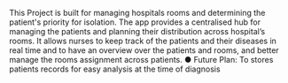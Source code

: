 This Project is built for managing hospitals rooms and determining the patient's priority for isolation. The app provides a
centralised hub for managing the patients and planning their distribution across hospital’s rooms. It allows nurses to keep track
of the patients and their diseases in real time and to have an overview over the patients and rooms, and better manage the
rooms assignment across patients.
● Future Plan: To stores patients records for easy analysis at the time of diagnosis
